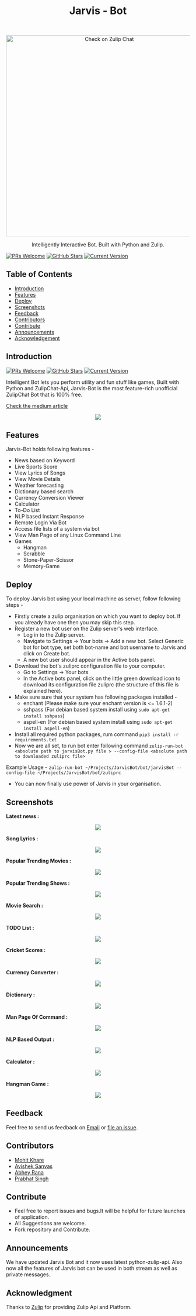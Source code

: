 <h1 align="center"> Jarvis - Bot </h1> <br>
<p align="center">
  <a href="https://github.com/mkfeuhrer/JarvisBot">
    <img alt="Check on Zulip Chat" title="Jarvis-Bot" src="https://raw.githubusercontent.com/mkfeuhrer/JarvisBot/master/images/JarvisBot.gif" width="550">
  </a>
</p>
<p align="center">
  Intelligently Interactive Bot. Built with Python and Zulip.
</p>

[![PRs Welcome](https://img.shields.io/badge/PRs-welcome-brightgreen.svg?style=flat-square)](https://github.com/mkfeuhrer/JarvisBot)
[![GitHub Stars](https://img.shields.io/github/stars/mkfeuhrer/JarvisBot.svg)](https://github.com/mkfeuhrer/JarvisBot) 
[![Current Version](https://img.shields.io/badge/version-1.1-green.svg)](https://github.com/mkfeuhrer/JarvisBot)<br>


## Table of Contents

- [Introduction](#introduction)
- [Features](#features)
- [Deploy](#deploy)
- [Screenshots](#screenshots)
- [Feedback](#feedback)
- [Contributors](#contributors)
- [Contribute](#contribute)
- [Announcements](#announcements)
- [Acknowledgement](#acknowledgment)

## Introduction

[![PRs Welcome](https://img.shields.io/badge/PRs-welcome-brightgreen.svg?style=flat-square)](http://makeapullrequest.com)
[![GitHub Stars](https://img.shields.io/github/stars/mkfeuhrer/JarvisBot.svg)](https://github.com/mkfeuhrer/) 
[![Current Version](https://img.shields.io/badge/version-1.1-green.svg)](https://github.com/mkfeuhrer/JarvisBot)

Intelligent Bot lets you perform utility and fun stuff like games, Built with Python and ZulipChat-Api, Jarvis-Bot is the most feature-rich unofficial ZulipChat Bot that is 100% free.

[Check the medium article](https://medium.com/@mohitfeuhrer/jarvis-a-feature-rich-zulip-chat-bot-ff86d718e878)

<p align="center">
<img src = "https://raw.githubusercontent.com/mkfeuhrer/JarvisBot/master/images/Zulip.jpg"/>
</p>

## Features

Jarvis-Bot holds following features -

* News based on Keyword
* Live Sports Score
* View Lyrics of Songs
* View Movie Details
* Weather forecasting
* Dictionary based search
* Currency Conversion Viewer
* Calculator 
* To-Do List
* NLP based Instant Response
* Remote Login Via Bot
* Access file lists of a system via bot
* View Man Page of any Linux Command Line
* Games 
  - Hangman
  - Scrabble
  - Stone-Paper-Scissor
  - Memory-Game  

## Deploy

To deploy Jarvis bot using your local machine as server, follow following steps -

* Firstly create a zulip organisation on which you want to deploy bot. If you already have one then you may skip this step.
* Register a new bot user on the Zulip server's web interface.
	* Log in to the Zulip server.
	* Navigate to Settings -> Your bots -> Add a new bot. Select Generic bot for bot type, set both bot-name and bot username to Jarvis and click on Create bot.
	* A new bot user should appear in the Active bots panel.
* Download the bot's zuliprc configuration file to your computer.
	* Go to Settings -> Your bots
	* In the Active bots panel, click on the little green download icon to download its configuration file zuliprc (the structure of this file is explained here).
* Make sure sure that your system has following packages installed -
	* enchant (Please make sure your enchant version is <= 1.6.1-2) 
	* sshpass (For debian based system install using ```sudo apt-get install sshpass```)
	* aspell-en (For debian based system install using ```sudo apt-get install aspell-en```)
* Install all required python packages, rum command ```pip3 install -r requirements.txt```
* Now we are all set, to run bot enter following command ```zulip-run-bot <absolute path to jarvisBot.py file > --config-file <absolute path to downloaded zuliprc file>```

Example Usage - ```zulip-run-bot ~/Projects/JarvisBot/bot/jarvisBot --config-file ~/Projects/JarvisBot/bot/zuliprc```
* You can now finally use power of Jarvis in your organisation.

## Screenshots

<strong> Latest news :</strong> 
<p align="center">
  <img src = "https://raw.githubusercontent.com/mkfeuhrer/JarvisBot/master/screenshots/news.png">
</p>

<strong> Song Lyrics :</strong>
<p align="center">
  <img src = "https://raw.githubusercontent.com/mkfeuhrer/JarvisBot/master/screenshots/lyrics.png">
</p>

<strong> Popular Trending Movies :</strong>
<p align="center">
  <img src = "https://raw.githubusercontent.com/mkfeuhrer/JarvisBot/master/screenshots/popularmovies.png">
</p>

<strong> Popular Trending Shows :</strong>
<p align="center">
  <img src = "https://raw.githubusercontent.com/mkfeuhrer/JarvisBot/master/screenshots/popularshows.png">
</p>

<strong> Movie Search : </strong>
<p align="center">
  <img src = "https://raw.githubusercontent.com/mkfeuhrer/JarvisBot/master/screenshots/moviessearch.png">
</p>

<strong> TODO List : </strong>
<p align="center">
  <img src = "https://raw.githubusercontent.com/mkfeuhrer/JarvisBot/master/screenshots/todo.png">
</p>

<strong> Cricket Scores : </strong>
<p align="center">
  <img src = "https://raw.githubusercontent.com/mkfeuhrer/JarvisBot/master/screenshots/cricket.png">
</p>

<strong> Currency Converter : </strong>
<p align="center">
  <img src = "https://raw.githubusercontent.com/mkfeuhrer/JarvisBot/master/screenshots/currency.png">
</p>

<strong> Dictionary : </strong>
<p align="center">
  <img src = "https://raw.githubusercontent.com/mkfeuhrer/JarvisBot/master/screenshots/dictionary.png">
</p>

<strong> Man Page Of Command : </strong>
<p align="center">
  <img src = "https://raw.githubusercontent.com/mkfeuhrer/JarvisBot/master/screenshots/man.png">
</p>

<strong> NLP Based Output : </strong>
<p align="center">
  <img src = "https://raw.githubusercontent.com/mkfeuhrer/JarvisBot/master/screenshots/nlp.png">
</p>

<strong> Calculator : </strong>
<p align="center">
  <img src = "https://raw.githubusercontent.com/mkfeuhrer/JarvisBot/master/screenshots/calculator.png">
</p>

<strong> Hangman Game : </strong>
<p align="center">
  <img src = "https://raw.githubusercontent.com/mkfeuhrer/JarvisBot/master/screenshots/hangman.png">
</p>

## Feedback

Feel free to send us feedback on [Email](mailto:support@jarvis-bot.tech) or [file an issue](https://github.com/mkfeuhrer/JarvisBot/issues).

## Contributors

<ul>
  <li> <a href="https://github.com/mkfeuhrer">Mohit Khare</a></li>
  <li> <a href="https://github.com/avisheksanvas">Avishek Sanvas</a></li>
  <li> <a href="https://github.com/Abhey">Abhey Rana</a></li>
  <li> <a href="https://github.com/forceawakened">Prabhat Singh</a></li>
</ul>

## Contribute

<ul>
  <li>Feel free to report issues and bugs.It will be helpful for future launches of application.</li>
  <li>All Suggestions are welcome.</li>
  <li>Fork repository and Contribute.</li>
</ul>

## Announcements

We have updated Jarvis Bot and it now uses latest python-zulip-api. Also now all the features of Jarvis bot can be used in both stream as well as private messages.

## Acknowledgment

Thanks to [Zulip](https://zulipchat.com/) for providing Zulip Api and Platform.
